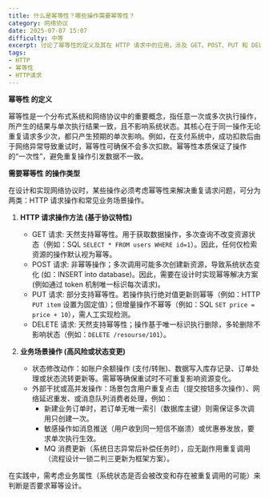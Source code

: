 ```yaml
---
title: 什么是幂等性？哪些操作需要幂等性？
category: 网络协议
date: 2025-07-07 15:07
difficulty: 中等
excerpt: 讨论了幂等性的定义及其在 HTTP 请求中的应用，涉及 GET、POST、PUT 和 DELETE 方法的特点。
tags:
- HTTP
- 幂等性
- HTTP请求
---
```

**幂等性 的定义**

幂等性是一个分布式系统和网络协议中的重要概念，指任意一次或多次执行操作，所产生的结果与单次执行结果一致，且不影响系统状态。其核心在于同一操作无论重复请求多少次，都只产生预期的单次影响。例如，在支付系统中，成功扣款后由于网络异常导致重试时，幂等性可确保不会多次扣款。幂等性本质保证了操作的“一次性”，避免重复操作引发数据不一致。

**需要幂等性 的操作类型**

在设计和实现网络协议时，某些操作必须考虑幂等性来解决重复请求问题，可分为两类：HTTP 请求操作和常见业务场景操作。

1.  **HTTP 请求操作方法 (基于协议特性)**
    *   GET 请求: 天然支持幂等性。用于获取数据操作，多次查询不改变资源状态（例如：SQL `SELECT * FROM users WHERE id=1`）。因此，任何仅检索资源的操作默认视为幂等。
    *   POST 请求: 非幂等操作；多次调用可能多次创建新资源，导致系统状态变化 (如：INSERT into database)。因此，需要在设计时实现幂等解决方案 (例如通过 token 机制唯一标识每次请求)。
    *   PUT 请求: 部分支持幂等性。若操作执行绝对值更新则幂等（例如：HTTP `PUT item` 设置为固定值）；但增量操作不幂等（例如：SQL `SET price = price + 10`），需人工实现检测。
    *   DELETE 请求: 天然支持幂等性；操作基于唯一标识执行删除，多轮删除不影响状态（例如：`DELETE /resourse/101`）。

2.  **业务场景操作 (高风险或状态变更)**
    *   状态修改动作：如账户余额操作 (支付/转账)、数据写入库存记录、订单处理或状态流转更新等。需幂等确保重试时不可重复影响资源变化。
    *   外部干扰或高并发操作：场景包含用户重复点击（提交按钮多次操作）、网络延迟重发、或消息队列消费者处理，例如：
        *   新建业务订单时，若订单无唯一索引（数据库主键）则需保证多次调用只创建一次。
        *   敏感操作如消息推送（用户收到同一短信不崩溃）或优惠券发放，要求单次执行生效。
        *   MQ 消费更新（系统日志异常后补偿任务时），应无副作用重复调用（流程设计一锁二判三更新为框架方案）。

在实践中，需考虑业务属性（系统状态是否会被改变和存在被重复调用的可能）来判断是否要求幂等设计。

